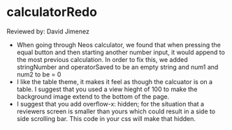 # calculatorRedo


















Reviewed by: David Jimenez <br>
* When going through Neos calculator, we found that when pressing the equal button  and then starting another number input, it would append to the most previous calculation.  In order to fix this, we added stringNumber and operatorSaved to be an empty string and num1 and num2 to be = 0  <br>
* I like the table theme, it makes it feel as though the calcuator is on a table.  I suggest that you used a view hieght of 100 to make the background image extend to the bottom of the page.<br>
* I suggest that you add    overflow-x: hidden;  for the situation that a reviewers screen is smaller than yours which could result in a side to side scrolling bar.  This code in your css will make that hidden.
